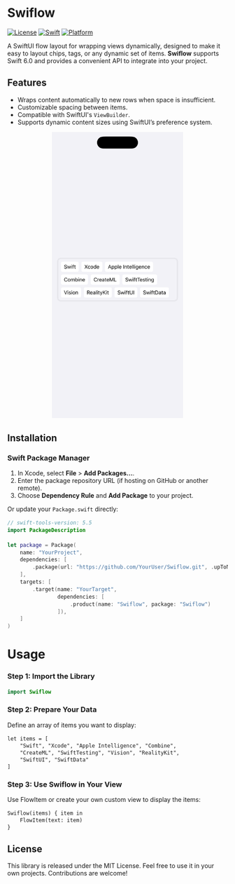 # Swiflow

[![License](https://img.shields.io/badge/License-MIT-blue.svg)](LICENSE)
[![Swift](https://img.shields.io/badge/Swift-5.5%20|%205.6%20|%205.7%20|%205.8%20|%205.9%20|%206.0-orange.svg)](https://swift.org)
[![Platform](https://img.shields.io/badge/Platform-iOS%2015%2B-blue.svg)](#)

A SwiftUI flow layout for wrapping views dynamically, designed to make it easy to layout chips, tags, or any dynamic set of items. **Swiflow** supports Swift 6.0 and provides a convenient API to integrate into your project.

## Features

- Wraps content automatically to new rows when space is insufficient.
- Customizable spacing between items.
- Compatible with SwiftUI's `ViewBuilder`.
- Supports dynamic content sizes using SwiftUI’s preference system.

<p align="center">
  <img src="SampleImage.png" alt="SampleImage" width="300">
</p>

## Installation

### Swift Package Manager

1. In Xcode, select **File** > **Add Packages...**.
2. Enter the package repository URL (if hosting on GitHub or another remote).
3. Choose **Dependency Rule** and **Add Package** to your project.

Or update your `Package.swift` directly:

```swift
// swift-tools-version: 5.5
import PackageDescription

let package = Package(
    name: "YourProject",
    dependencies: [
        .package(url: "https://github.com/YourUser/Swiflow.git", .upToNextMajor(from: "1.0.0"))
    ],
    targets: [
        .target(name: "YourTarget",
                dependencies: [
                    .product(name: "Swiflow", package: "Swiflow")
                ]),
    ]
)
```
# Usage

### Step 1: Import the Library

```swift
import Swiflow
```
### Step 2: Prepare Your Data
Define an array of items you want to display:
```
let items = [
    "Swift", "Xcode", "Apple Intelligence", "Combine",
    "CreateML", "SwiftTesting", "Vision", "RealityKit",
    "SwiftUI", "SwiftData"
]
```
### Step 3: Use Swiflow in Your View
Use FlowItem or create your own custom view to display the items:
```
Swiflow(items) { item in
    FlowItem(text: item)
}
```

## License

This library is released under the MIT License. Feel free to use it in your own projects. Contributions are welcome!

